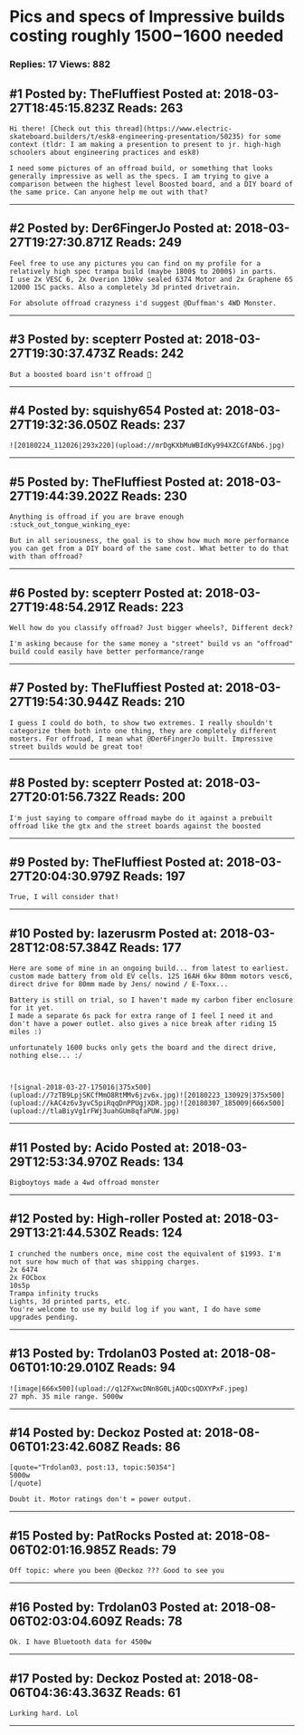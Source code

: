 # Pics and specs of Impressive builds costing roughly $1500-$1600 needed

### Replies: 17 Views: 882

## \#1 Posted by: TheFluffiest Posted at: 2018-03-27T18:45:15.823Z Reads: 263

```
Hi there! [Check out this thread](https://www.electric-skateboard.builders/t/esk8-engineering-presentation/50235) for some context (tldr: I am making a presention to present to jr. high-high schoolers about engineering practices and esk8)

I need some pictures of an offroad build, or something that looks generally impressive as well as the specs. I am trying to give a comparison between the highest level Boosted board, and a DIY board of the same price. Can anyone help me out with that?
```

---
## \#2 Posted by: Der6FingerJo Posted at: 2018-03-27T19:27:30.871Z Reads: 249

```
Feel free to use any pictures you can find on my profile for a relatively high spec trampa build (maybe 1800$ to 2000$) in parts.
I use 2x VESC 6, 2x Overion 130kv sealed 6374 Motor and 2x Graphene 6S 12000 15C packs. Also a completely 3d printed drivetrain.

For absolute offroad crazyness i'd suggest @Duffman's 4WD Monster.
```

---
## \#3 Posted by: scepterr Posted at: 2018-03-27T19:30:37.473Z Reads: 242

```
But a boosted board isn't offroad 🤔
```

---
## \#4 Posted by: squishy654 Posted at: 2018-03-27T19:32:36.050Z Reads: 237

```
![20180224_112026|293x220](upload://mrDgKXbMuWBIdKy994XZCGfANb6.jpg)
```

---
## \#5 Posted by: TheFluffiest Posted at: 2018-03-27T19:44:39.202Z Reads: 230

```
Anything is offroad if you are brave enough :stuck_out_tongue_winking_eye:

But in all seriousness, the goal is to show how much more performance you can get from a DIY board of the same cost. What better to do that with than offroad?
```

---
## \#6 Posted by: scepterr Posted at: 2018-03-27T19:48:54.291Z Reads: 223

```
Well how do you classify offroad? Just bigger wheels?, Different deck?

I'm asking because for the same money a "street" build vs an "offroad" build could easily have better performance/range
```

---
## \#7 Posted by: TheFluffiest Posted at: 2018-03-27T19:54:30.944Z Reads: 210

```
I guess I could do both, to show two extremes. I really shouldn't categorize them both into one thing, they are completely different mosters. For offroad, I mean what @Der6FingerJo built. Impressive street builds would be great too!
```

---
## \#8 Posted by: scepterr Posted at: 2018-03-27T20:01:56.732Z Reads: 200

```
I'm just saying to compare offroad maybe do it against a prebuilt offroad like the gtx and the street boards against the boosted
```

---
## \#9 Posted by: TheFluffiest Posted at: 2018-03-27T20:04:30.979Z Reads: 197

```
True, I will consider that!
```

---
## \#10 Posted by: lazerusrm Posted at: 2018-03-28T12:08:57.384Z Reads: 177

```
Here are some of mine in an ongoing build... from latest to earliest. custom made battery from old EV cells. 12S 16AH 6kw 80mm motors vesc6, direct drive for 80mm made by Jens/ nowind / E-Toxx...

Battery is still on trial, so I haven't made my carbon fiber enclosure for it yet.
I made a separate 6s pack for extra range of I feel I need it and don't have a power outlet. also gives a nice break after riding 15 miles :)

unfortunately 1600 bucks only gets the board and the direct drive, nothing else... :/



![signal-2018-03-27-175016|375x500](upload://7zTB9LpjSKCfMmO8RtMMv6jzv6x.jpg)![20180223_130929|375x500](upload://kAC4z6v3yvC5piRqqDnPPUgjXDR.jpg)![20180307_185009|666x500](upload://tlaBiyVg1rFWj3uahGUm8qfaPUW.jpg)
```

---
## \#11 Posted by: Acido Posted at: 2018-03-29T12:53:34.970Z Reads: 134

```
Bigboytoys made a 4wd offroad monster
```

---
## \#12 Posted by: High-roller Posted at: 2018-03-29T13:21:44.530Z Reads: 124

```
I crunched the numbers once, mine cost the equivalent of $1993. I'm not sure how much of that was shipping charges.
2x 6474
2x FOCbox
10s5p
Trampa infinity trucks
Lights, 3d printed parts, etc.
You're welcome to use my build log if you want, I do have some upgrades pending.
```

---
## \#13 Posted by: Trdolan03 Posted at: 2018-08-06T01:10:29.010Z Reads: 94

```
![image|666x500](upload://q12FXwcDNn8G0LjAQDcsQDXYPxF.jpeg)
27 mph. 35 mile range. 5000w
```

---
## \#14 Posted by: Deckoz Posted at: 2018-08-06T01:23:42.608Z Reads: 86

```
[quote="Trdolan03, post:13, topic:50354"]
5000w
[/quote]

Doubt it. Motor ratings don't = power output.
```

---
## \#15 Posted by: PatRocks Posted at: 2018-08-06T02:01:16.985Z Reads: 79

```
Off topic: where you been @Deckoz ??? Good to see you
```

---
## \#16 Posted by: Trdolan03 Posted at: 2018-08-06T02:03:04.609Z Reads: 78

```
Ok. I have Bluetooth data for 4500w
```

---
## \#17 Posted by: Deckoz Posted at: 2018-08-06T04:36:43.363Z Reads: 61

```
Lurking hard. Lol
```

---
